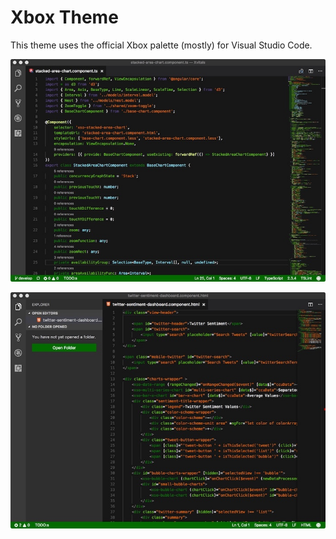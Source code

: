 # Xbox Theme

This theme uses the official Xbox palette (mostly) for Visual Studio Code.

![typescript demo](https://github.com/hectorjjb/vs-code-xbox-theme/raw/master/images/screenshot-one.jpeg)

![html demo](https://github.com/hectorjjb/vs-code-xbox-theme/raw/master/images/screenshot-two.jpeg)
